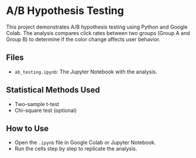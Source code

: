 # A/B Hypothesis Testing

This project demonstrates A/B hypothesis testing using Python and Google Colab. 
The analysis compares click rates between two groups (Group A and Group B) 
to determine if the color change affects user behavior.

## Files
- `ab_testing.ipynb`: The Jupyter Notebook with the analysis.

## Statistical Methods Used
- Two-sample t-test
- Chi-square test (optional)

## How to Use
- Open the `.ipynb` file in Google Colab or Jupyter Notebook.
- Run the cells step by step to replicate the analysis.
